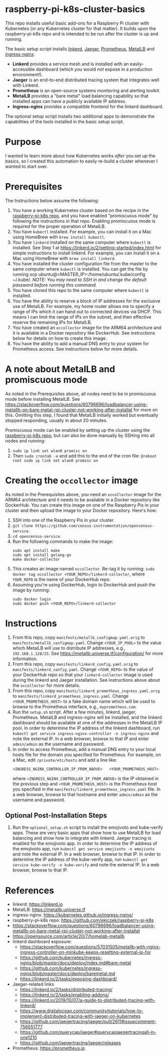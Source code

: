 # raspberry-pi-k8s-cluster-basics

This repo installs useful basic add-ons for a Raspberry Pi cluster with Kubernetes (or any Kubernetes cluster for that matter). It builds upon the raspberry-pi-k8s repo and is intended to be run after the cluster is up and running.

The basic setup script installs [linkerd](https://linkerd.io), [Jaeger](https://www.jaegertracing.io), [Prometheus](https://prometheus.io), [MetalLB](https://metallb.universe.tf) and [ingress-nginx](https://kubernetes.github.io/ingress-nginx/).
* **Linkerd** provides a service mesh and is installed with an easily-accessible dashboard (which you would _not_ expose in a production environment!).
* **Jaeger** is an end-to-end distributed tracing system that integrates well with Linkerd.
* **Prometheus** is an open-source systems monitoring and alerting toolkit.
* **MetalLB** provides a "bare metal" load balancing capability so that installed apps can have a publicly available IP address.
* **Ingress-nginx** provides a compatible frontend for the linkerd dashboard.

The optional setup script installs two additional apps to demonstrate the capabilities of the tools installed in the basic setup script.

# Purpose
I wanted to learn more about how Kubernetes works _after_ you set up the basics, so I created this automation to easily re-build a cluster whenever I wanted to start over.

# Prerequisites
The Instructions below assume the following:
1. You have a working Kubernetes cluster based on the recipe in the [raspberry-pi-k8s repo](https://github.com/ekiczek/raspberry-pi-k8s), and you have enabled "promiscuous mode" by following the instructions in that repo. Enabling promiscuous mode is required for the proper operation of MetalLB.
1. You have `kubectl` installed. For example, you can install it on a Mac using HomeBrew with `brew install kubectl`.
1. You have `linkerd` installed on the same computer where `kubectl` is installed. See Step 1 at https://linkerd.io/2/getting-started/index.html for simple instructions to install linkerd. For example, you can install it on a Mac using HomeBrew with `brew install linkerd`.
1. You have installed the cluster configuration file from the master to the same computer where `kubectl` is installed. You can get the file by running scp ubuntu@<MASTER_IP>:/home/ubuntu/.kube/config ~/.kube/. _NOTE: You may need to SSH in and change the default password before running this command._
1. You have cloned this repo to the same computer where `kubectl` is installed.
1. You have the ability to reserve a block of IP addresses for the exclusive use of MetalLB. For example, my home router allows me to specify a range of IPs which it can hand out to connected devices via DHCP. This means I can limit the range of IPs on the subnet, and then effective reserve the remaining IPs for MetalLB.
1. You have created an `occollector` image for the ARM64 architecture and it is available in a Docker repository like DockerHub. See instructions below for details on how to create this image.
1. You have the ability to add a manual DNS entry to your system for Prometheus access. See instructions below for more details.

# A note about MetalLB and promiscuous mode
As noted in the Prerequisites above, all nodes need to be in promiscuous mode before installing MetalLB. See https://stackoverflow.com/questions/60796696/loadbalancer-using-metallb-on-bare-metal-rpi-cluster-not-working-after-installat for more on this. Omitting this step, I found that MetalLB initially worked but eventually stopped responding, usually in about 20 minutes.

Promiscuous mode can be enabled by setting up the cluster using the [raspberry-pi-k8s repo](https://github.com/ekiczek/raspberry-pi-k8s), but can also be done manually by SSHing into all nodes and running:
1. `sudo ip link set wlan0 promisc on`
1. Then `sudo crontab -e` and add this to the end of the cron file: `@reboot root sudo ip link set wlan0 promisc on`

# Creating the `occollector` image
As noted in the Prerequisites above, you need an `occollector` image for the ARM64 architecture and it needs to be available in a Docker repository like DockerHub. You can create this image on one of the Raspberry Pis in your cluster and then upload the image to your Docker repository. Here's how:

1. SSH into one of the Raspberry Pis in your cluster.
1. `git clone https://github.com/census-instrumentation/opencensus-service`.
1. `cd opencensus-service`.
1. Run the following commands to make the image:
   ```
   sudo apt install make
   sudo apt install golang-go
   make docker-collector
   ```
1. This creates an image named `occollector`. Re-tag it by running: `sudo docker tag occollector <YOUR_REPO>/linkerd-collector`, where `YOUR_REPO` is the name of your DockerHub repo.
1. Assuming you're using DockerHub, login to DockerHub and push the image by running:
   ```
   sudo docker login
   sudo docker push <YOUR_REPO>/linkerd-collector
   ```

# Instructions
1. From this repo, copy `manifests/metallb_configmap.yaml.orig` to `manifests/metallb_configmap.yaml`. Change `<YOUR_IP_POOL>` to the value which MetalLB will use to distribute IP addresses, e.g., `192.168.1.128/25`. See https://metallb.universe.tf/configuration/ for more information.
1. From this repo, copy `manifests/linkerd_config.yaml.orig` to `manifests/linkerd_config.yaml`. Change `<YOUR_REPO>` to the value of your DockerHub repo so that your `linkerd-collector` image is used during the linkerd and Jaeger installation. See instructions above about the `occollector` for more details.
1. From this repo, copy `manifests/linkerd_prometheus_ingress.yaml.orig` to `manifests/linkerd_prometheus_ingress.yaml`. Change `<YOUR_PROMETHEUS_HOST>` to a fake domain name which will be used to browse to the Prometheus interface, e.g., `myprometheus.com`.
1. Run the `setup.sh` script. After a few minutes, linkerd, jaeger, Prometheus. MetalLB and ingress-nginx will be installed, and the linkerd dashboard should be available at one of the addresses in the MetalLB IP pool. In order to determine the IP address of the linkerd dashboard, run `kubectl get service ingress-nginx-controller -n ingress-nginx` and note the external IP. In a web browser, browse to that IP and enter `admin/admin` as the username and password.
1. In order to access Prometheus, add a manual DNS entry to your local hosts file for the domain you specified for Prometheus. For example, on a Mac, edit `/private/etc/hosts` and add a line like:
   ```
   <INGRESS_NGINX_CONTROLLER_IP_FROM_ABOVE>   <YOUR_PROMETHEUS_HOST>
   ```
   where `<INGRESS_NGINX_CONTROLLER_IP_FROM_ABOVE>` is the IP obtained in the previous step and `<YOUR_PROMETHEUS_HOST>` is the Prometheus host you specified in the `manifests/linkerd_prometheus_ingress.yaml` file. In a web browser, browse to that hostname and enter `admin/admin` as the username and password.

## Optional Post-Installation Steps
1. Run the `optional_setup.sh` script to install the emojivoto and kube-verify apps. These are very basic apps that show how to use MetalLB for load balancing and show how to integrate with linkerd. Jaeger tracing is enabled for the emojivoto app. In order to determine the IP address of the emojivoto app, run `kubectl get service emojivoto -n emojivoto` and note the external IP. In a web browser, browse to that IP. In order to determine the IP address of the kube-verify app, run `kubectl get service kube-verify -n kube-verify` and note the external IP. In a web browser, browse to that IP.

# References
* linkerd: https://linkerd.io
* MetalLB: https://metallb.universe.tf
* ingress-nginx: https://kubernetes.github.io/ingress-nginx/
* raspberry-pi-k8s repo: https://github.com/ekiczek/raspberry-pi-k8s
* https://stackoverflow.com/questions/60796696/loadbalancer-using-metallb-on-bare-metal-rpi-cluster-not-working-after-installat
* https://opensource.com/article/20/7/homelab-metallb
* linkerd dashboard exposure:
  * https://stackoverflow.com/questions/57031505/metallb-with-nginx-ingress-controller-on-minkube-keeps-resetting-external-ip-for
  * https://github.com/kubernetes/ingress-nginx/blob/master/docs/deploy/index.md#bare-metal
  * https://github.com/kubernetes/ingress-nginx/blob/master/docs/deploy/baremetal.md
  * https://linkerd.io/2/tasks/exposing-dashboard/
* Jaeger-related links
  * https://linkerd.io/2/tasks/distributed-tracing/
  * https://linkerd.io/2/tasks/enabling-addons/
  * https://linkerd.io/2019/10/07/a-guide-to-distributed-tracing-with-linkerd/
  * https://www.digitalocean.com/community/tutorials/how-to-implement-distributed-tracing-with-jaeger-on-kubernetes
  * https://github.com/jaegertracing/jaeger/pull/2611#issuecomment-756551777
  * https://github.com/querycap/jaeger#querycapjaegertracingall-in-one1210
  * https://github.com/jaegertracing/jaeger/releases
* Prometheus: https://prometheus.io

